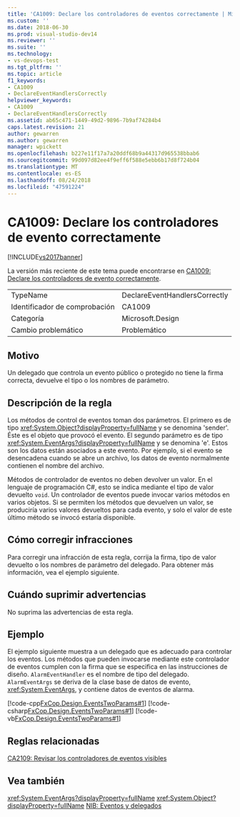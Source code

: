 ```yaml
---
title: 'CA1009: Declare los controladores de eventos correctamente | Microsoft Docs'
ms.custom: ''
ms.date: 2018-06-30
ms.prod: visual-studio-dev14
ms.reviewer: ''
ms.suite: ''
ms.technology:
- vs-devops-test
ms.tgt_pltfrm: ''
ms.topic: article
f1_keywords:
- CA1009
- DeclareEventHandlersCorrectly
helpviewer_keywords:
- CA1009
- DeclareEventHandlersCorrectly
ms.assetid: ab65c471-1449-49d2-9896-7b9af74284b4
caps.latest.revision: 21
author: gewarren
ms.author: gewarren
manager: wpickett
ms.openlocfilehash: b227e11f17a7a20ddf68b9a44317d965538bbab6
ms.sourcegitcommit: 99d097d82ee4f9eff6f588e5ebb6b17d8f724b04
ms.translationtype: MT
ms.contentlocale: es-ES
ms.lasthandoff: 08/24/2018
ms.locfileid: "47591224"
---
```

# <a name="ca1009-declare-event-handlers-correctly"></a>CA1009: Declare los controladores de evento correctamente
[!INCLUDE[vs2017banner](../includes/vs2017banner.md)]

La versión más reciente de este tema puede encontrarse en [CA1009: Declare los controladores de evento correctamente](https://docs.microsoft.com/visualstudio/code-quality/ca1009-declare-event-handlers-correctly).

|||
|-|-|
|TypeName|DeclareEventHandlersCorrectly|
|Identificador de comprobación|CA1009|
|Categoría|Microsoft.Design|
|Cambio problemático|Problemático|

## <a name="cause"></a>Motivo
 Un delegado que controla un evento público o protegido no tiene la firma correcta, devuelve el tipo o los nombres de parámetro.

## <a name="rule-description"></a>Descripción de la regla
 Los métodos de control de eventos toman dos parámetros. El primero es de tipo <xref:System.Object?displayProperty=fullName> y se denomina 'sender'. Éste es el objeto que provocó el evento. El segundo parámetro es de tipo <xref:System.EventArgs?displayProperty=fullName> y se denomina 'e'. Estos son los datos están asociados a este evento. Por ejemplo, si el evento se desencadena cuando se abre un archivo, los datos de evento normalmente contienen el nombre del archivo.

 Métodos de controlador de eventos no deben devolver un valor. En el lenguaje de programación C#, esto se indica mediante el tipo de valor devuelto `void`. Un controlador de eventos puede invocar varios métodos en varios objetos. Si se permiten los métodos que devuelven un valor, se produciría varios valores devueltos para cada evento, y solo el valor de este último método se invocó estaría disponible.

## <a name="how-to-fix-violations"></a>Cómo corregir infracciones
 Para corregir una infracción de esta regla, corrija la firma, tipo de valor devuelto o los nombres de parámetro del delegado. Para obtener más información, vea el ejemplo siguiente.

## <a name="when-to-suppress-warnings"></a>Cuándo suprimir advertencias
 No suprima las advertencias de esta regla.

## <a name="example"></a>Ejemplo
 El ejemplo siguiente muestra a un delegado que es adecuado para controlar los eventos. Los métodos que pueden invocarse mediante este controlador de eventos cumplen con la firma que se especifica en las instrucciones de diseño. `AlarmEventHandler` es el nombre de tipo del delegado. `AlarmEventArgs` se deriva de la clase base de datos de evento, <xref:System.EventArgs>, y contiene datos de eventos de alarma.

 [!code-cpp[FxCop.Design.EventsTwoParams#1](../snippets/cpp/VS_Snippets_CodeAnalysis/FxCop.Design.EventsTwoParams/cpp/FxCop.Design.EventsTwoParams.cpp#1)]
 [!code-csharp[FxCop.Design.EventsTwoParams#1](../snippets/csharp/VS_Snippets_CodeAnalysis/FxCop.Design.EventsTwoParams/cs/FxCop.Design.EventsTwoParams.cs#1)]
 [!code-vb[FxCop.Design.EventsTwoParams#1](../snippets/visualbasic/VS_Snippets_CodeAnalysis/FxCop.Design.EventsTwoParams/vb/FxCop.Design.EventsTwoParams.vb#1)]

## <a name="related-rules"></a>Reglas relacionadas
 [CA2109: Revisar los controladores de eventos visibles](../code-quality/ca2109-review-visible-event-handlers.md)

## <a name="see-also"></a>Vea también
 <xref:System.EventArgs?displayProperty=fullName> <xref:System.Object?displayProperty=fullName>
 [NIB: Eventos y delegados](http://msdn.microsoft.com/en-us/d98fd58b-fa4f-4598-8378-addf4355a115)



